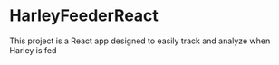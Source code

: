 # HarleyFeederReact
This project is a React app designed to easily track and analyze when Harley is fed

